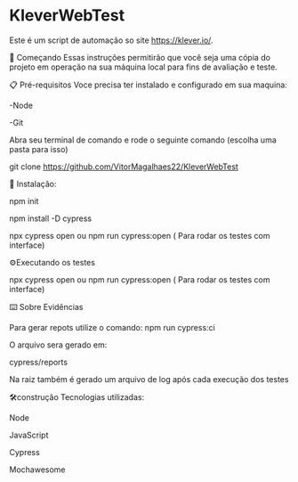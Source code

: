 # KleverWebTest

Este é um script de automação so site https://klever.io/.



🚀 Começando Essas instruções permitirão que você seja uma cópia do projeto em operação na sua máquina local para fins de avaliação e teste.

📋 Pré-requisitos Voce precisa ter instalado e configurado em sua maquina:

-Node

-Git

Abra seu terminal de comando e rode o seguinte comando (escolha uma pasta para isso)

git clone https://github.com/VitorMagalhaes22/KleverWebTest

🔧 Instalação:

npm init

npm install -D cypress

npx cypress open ou npm run cypress:open ( Para rodar os testes com interface)


⚙️Executando os testes

npx cypress open ou npm run cypress:open ( Para rodar os testes com interface)

⌨️ Sobre Evidências

Para gerar repots utilize o comando: npm run cypress:ci

O arquivo sera gerado em:

cypress/reports

Na raiz também é gerado um arquivo de log após cada execução dos testes

🛠️construção Tecnologias utilizadas:

Node

JavaScript

Cypress

Mochawesome
